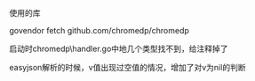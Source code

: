 使用的库

govendor fetch  github.com/chromedp/chromedp

启动时chromedp\handler.go中地几个类型找不到，给注释掉了

easyjson解析的时候，v值出现过空值的情况，增加了对v为nil的判断 